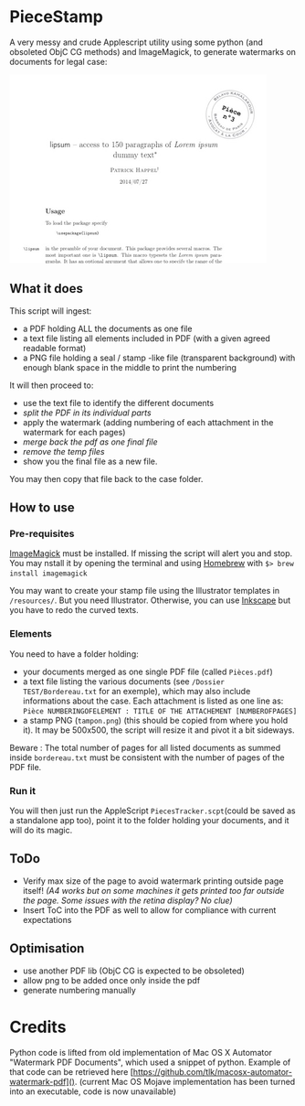 # PieceStamp

A very messy and crude Applescript utility using some python (and obsoleted ObjC CG methods) and ImageMagick, to generate watermarks on documents for legal case:

![Example](resources/example.jpg)

What it does
-

This script will ingest:

- a PDF holding ALL the documents as one file
- a text file listing all elements included in PDF (with a given agreed readable format)
- a PNG file holding a seal / stamp -like file (transparent background) with enough blank space in the middle to print the numbering

It will then proceed to: 

- use the text file to identify the different documents
- *split the PDF in its individual parts*
- apply the watermark (adding numbering of each attachment in the watermark for each pages)
- *merge back the pdf as one final file*
- *remove the temp files*
- show you the final file as a new file.

You may then copy that file back to the case folder.

How to use
-
### Pre-requisites
[ImageMagick](https://imagemagick.org) must be installed. If missing the script will alert you and stop.
You may nstall it by opening the terminal and using [Homebrew](https://brew.sh) with `$> brew install imagemagick`

You may want to create your stamp file using the Illustrator templates in `/resources/`. But you need Illustrator. Otherwise, you can use [Inkscape](https://inkscape.org) but you have to redo the curved texts.

### Elements
You need to have a folder holding:

- your documents merged as one single PDF file (called `Pièces.pdf`)
- a text file listing the various documents (see `/Dossier TEST/Bordereau.txt` for an exemple), which may also include informations about the case. Each attachment is listed as one line as: `Pièce NUMBERINGOFELEMENT : TITLE OF THE ATTACHEMENT [NUMBEROFPAGES]`
- a stamp PNG (`tampon.png`) (this should be copied from where you hold it). It may be 500x500, the script will resize it and pivot it a bit sideways.

Beware : The total number of pages for all listed documents as summed inside `bordereau.txt` must be consistent with the number of pages of the PDF file.
### Run it
You will then just run the AppleScript `PiecesTracker.scpt`(could be saved as a standalone app too), point it to the folder holding your documents, and it will do its magic.

ToDo
-
- Verify max size of the page to avoid watermark printing outside page itself! *(A4 works but on some machines it gets printed too far outside the page. Some issues with the retina display? No clue)*
- Insert ToC into the PDF as well to allow for compliance with current expectations

Optimisation 
-
- use another PDF lib (ObjC CG is expected to be obsoleted)
- allow png to be added once only inside the pdf
- generate numbering manually

# Credits
Python code is lifted from old implementation of Mac OS X Automator "Watermark PDF Documents", which used a snippet of python. Example of that code can be retrieved here [https://github.com/tlk/macosx-automator-watermark-pdf](). (current Mac OS Mojave implementation has been turned into an executable, code is now unavailable)